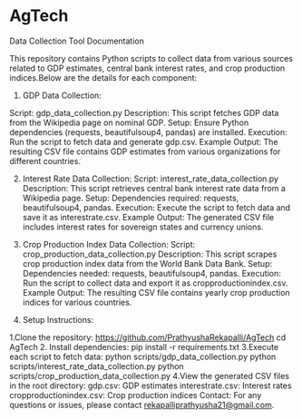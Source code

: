 # AgTech
Data Collection Tool Documentation

This repository contains Python scripts to collect data from various sources related to GDP estimates, central bank interest rates, and crop production indices.Below are the details for each component:

1. GDP Data Collection:

Script: gdp_data_collection.py
Description: This script fetches GDP data from the Wikipedia page on nominal GDP.
Setup: Ensure Python dependencies (requests, beautifulsoup4, pandas) are installed.
Execution: Run the script to fetch data and generate gdp.csv.
Example Output: The resulting CSV file contains GDP estimates from various organizations for different countries.

2. Interest Rate Data Collection:
Script: interest_rate_data_collection.py
Description: This script retrieves central bank interest rate data from a Wikipedia page.
Setup: Dependencies required: requests, beautifulsoup4, pandas.
Execution: Execute the script to fetch data and save it as interestrate.csv.
Example Output: The generated CSV file includes interest rates for sovereign states and currency unions.

3. Crop Production Index Data Collection:
Script: crop_production_data_collection.py
Description: This script scrapes crop production index data from the World Bank Data Bank.
Setup: Dependencies needed: requests, beautifulsoup4, pandas.
Execution: Run the script to collect data and export it as cropproductionindex.csv.
Example Output: The resulting CSV file contains yearly crop production indices for various countries.

2. Setup Instructions:

1.Clone the repository:
https://github.com/PrathyushaRekapalli/AgTech
cd AgTech
2. Install dependencies:
pip install -r requirements.txt
3.Execute each script to fetch data:
python scripts/gdp_data_collection.py
python scripts/interest_rate_data_collection.py
python scripts/crop_production_data_collection.py
4.View the generated CSV files in the root directory:
gdp.csv: GDP estimates
interestrate.csv: Interest rates
cropproductionindex.csv: Crop production indices
Contact:
For any questions or issues, please contact rekapalliprathyusha21@gmail.com.

